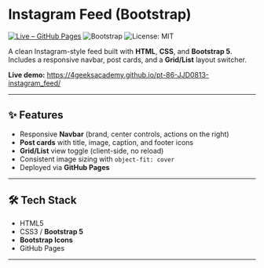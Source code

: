 # Instagram Feed (Bootstrap)

[![Live – GitHub Pages](https://img.shields.io/badge/Live-GitHub%20Pages-brightgreen)](https://4geeksacademy.github.io/pt-86-JJD0813-instagram_feed/)
![Bootstrap](https://img.shields.io/badge/Bootstrap-5.3-blue)
![License: MIT](https://img.shields.io/badge/License-MIT-yellow.svg)

A clean Instagram-style feed built with **HTML**, **CSS**, and **Bootstrap 5**.  
Includes a responsive navbar, post cards, and a **Grid/List** layout switcher.

**Live demo:** https://4geeksacademy.github.io/pt-86-JJD0813-instagram_feed/

---

## ✨ Features

- Responsive **Navbar** (brand, center controls, actions on the right)
- **Post cards** with title, image, caption, and footer icons
- **Grid/List** view toggle (client-side, no reload)
- Consistent image sizing with `object-fit: cover`
- Deployed via **GitHub Pages**

---

## 🛠 Tech Stack

- HTML5  
- CSS3 / **Bootstrap 5**  
- **Bootstrap Icons**  
- GitHub Pages

---


